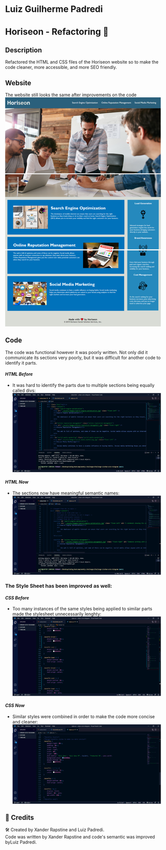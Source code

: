 # Luiz Guilherme Padredi

# Horiseon - Refactoring :pencil:

## Description

Refactored the HTML and CSS files of the Horiseon website so to make the code cleaner, more accessible, and more SEO friendly.

## Website

The website still looks the same after improvements on the code
![image 1 of the website](assets/images/horiseon-1.png)
![image 2 of the website](assets/images/horiseon-2.png)
![image 3 of the website](assets/images/horiseon-3.png)

## Code

The code was functional however it was poorly written. Not only did it communicate its sections very poorly, but it was difficult for another code to identify it parts.

#### *HTML Before*
- It was hard to identify the parts due to multiple sections being equally called divs:
![HTML Code before](assets/images/before1.png)

#### *HTML Now* 
- The sections now have meaningful semantic names:
![HTML Code now](assets/images/after1.png)

### The Style Sheet has been improved as well:
#### *CSS Before*
- Too many instances of the same styles being applied to similar parts made the stylesheet unnecessarily lenghty:
![CSS Code before](assets/images/before2.png)

#### *CSS Now*
- Similar styles were combined in order to make the code more concise and cleaner:
![CSS Code now](assets/images/after2.png)

## :clap: Credits
:hammer_and_wrench: Created by Xander Rapstine and Luiz Padredi.</br>
Code was written by Xander Rapstine and code's semantic was improved byLuiz Padredi.


